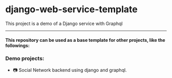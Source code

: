 # django-web-service-template
This project is a demo of a Django service with Graphql

--------------------------------------------------------
#### This repository can be used as a base template for other projects, like the followings:

### Demo projects:
- 📷 Social Network backend using django and graphql.
